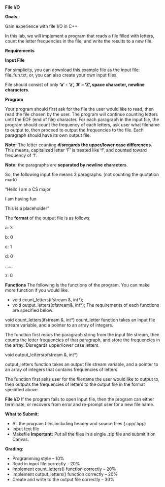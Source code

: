 **File I/O**

**Goals**

Gain experience with file I/O in C++

In this lab, we will implement a program that reads a file filled with letters, count the letter frequencies in the file, and write the results to a new file.

**Requirements**

**Input File**

For simplicity, you can download this example file as the input file: file_fun.txt, or, you can also create your own input files.

File should consist of only **‘a’ - ‘z’, ‘A’ – ‘Z’, space character, newline characters**.

**Program**

Your program should first ask for the file the user would like to read, then read the file chosen by the user. The program will continue counting letters until the EOF (end of file) character. For each paragraph in the input file, the program should count the frequency of each letters, ask user what filename to output to, then proceed to output the frequencies to the file. Each paragraph should have its own output file.

**Note:** The letter counting **disregards the upper/lower case differences**. This means, capitalized letter ‘F’ is treated like ‘f’, and counted toward frequency of ‘f’.

**Note:** the paragraphs are **separated by newline characters**.

So, the following input file means 3 paragraphs: (not counting the quotation mark)

“Hello I am a CS major

I am having fun

This is a placeholder”

The **format** of the output file is as follows:

a: 3

b: 0

c: 1

d: 0

……

z: 0



**Functions**
The following is the functions of the program. You can make more function if you would like.

* void count_letters(ifstream &, int*);
* void output_letters(ofstream&, int*);
The requirements of each functions are specified below.

void count_letters(ifstream &, int*)
count_letter function takes an input file stream variable, and a pointer to an array of integers.

The function first reads the paragraph string from the input file stream, then counts the letter frequencies of that paragraph, and store the frequencies in the array. Disregards upper/lower case letters.

void output_letters(ofstream &, int*)

output_letters function takes an output file stream variable, and a pointer to an array of integers that contains frequencies of letters.

The function first asks user for the filename the user would like to output to, then outputs the frequencies of letters to the output file in the format specified above.

**File I/O**
If the program fails to open input file, then the program can either terminate, or recovers from error and re-prompt user for a new file name.

**What to Submit:**
* All the program files including header and source files (.cpp/.hpp)
* Input text file
* Makefile
**Important:** Put all the files in a single .zip file and submit it on Canvas.

**Grading:**
* Programming style – 10%
* Read in input file correctly – 20%
* Implement count_letters() function correctly – 20%
* Implement output_letters() function correctly – 20%
* Create and write to the output file correctly – 30%